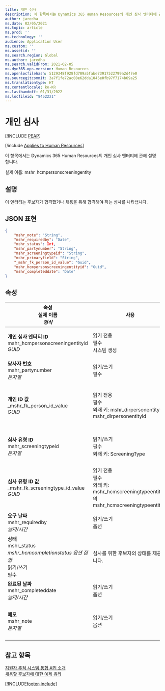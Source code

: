 ```yaml
---
title: 개인 심사
description: 이 항목에서는 Dynamics 365 Human Resources의 개인 심사 엔터티에 관해 설명합니다.
author: jaredha
ms.date: 02/05/2021
ms.topic: article
ms.prod: ''
ms.technology: ''
audience: Application User
ms.custom: ''
ms.assetid: ''
ms.search.region: Global
ms.author: jaredha
ms.search.validFrom: 2021-02-05
ms.dyn365.ops.version: Human Resources
ms.openlocfilehash: 5129348f928fd709a5fabe73917522799a2d47e0
ms.sourcegitcommit: 3a7f1fe72ac08e62dda1045e0fb97f7174b69a25
ms.translationtype: HT
ms.contentlocale: ko-KR
ms.lasthandoff: 01/31/2022
ms.locfileid: "8452221"
---
```

# <a name="person-screening"></a>개인 심사


[!INCLUDE [PEAP](../includes/peap-1.md)]

[!include [Applies to Human Resources](../includes/applies-to-hr.md)]

이 항목에서는 Dynamics 365 Human Resources의 개인 심사 엔터티에 관해 설명합니다.

실제 이름: mshr_hcmpersonscreeningentity

## <a name="description"></a>설명

이 엔터티는 후보자가 합격했거나 채용을 위해 합격해야 하는 심사를 나타냅니다.

## <a name="json-representation"></a>JSON 표현

```json
{
    "mshr_note": "String",
    "mshr_requiredby": "Date",
    "mshr_status": Int,
    "mshr_partynumber": "String",
    "mshr_screeningtypeid": "String",
    "mshr_primaryfield": "String",
    "_mshr_fk_person_id_value": "Guid",
    "mshr_hcmpersonscreeningentityid": "Guid",
    "mshr_completeddate": "Date"
}
```

## <a name="properties"></a>속성

| 속성<br>**실제 이름**<br>**_형식_** | 사용 | 설명 |
| --- | --- | --- |
| **개인 심사 엔터티 ID**<br>mshr_hcmpersonscreeningentityid<br>*GUID* | 읽기 전용<br>필수<br>시스템 생성 | 개인 심사 레코드의 고유한 기본 식별자. |
| **당사자 번호**<br>mshr_partynumber<br>*문자열* | 읽기/쓰기<br>필수 | 후보자의 당사자(개인) 번호. |
| **개인 ID 값**<br>_mshr_fk_person_id_value<br>*GUID* | 읽기 전용<br>필수<br>외래 키: mshr_dirpersonentity의 mshr_dirpersonentityid | 당사자(개인) 엔터티 레코드에 대한 시스템 생성 고유 식별자. |
| **심사 유형 ID**<br>mshr_screeningtypeid<br>*문자열* | 읽기/쓰기<br>필수<br>외래 키: ScreeningType | Human Resources에 정의된 심사 유형의 식별자. |
| **심사 유형 ID 값**<br>_mshr_fk_screeningtype_id_value<br>*GUID* | 읽기 전용<br>필수<br>외래 키: mshr_hcmscreeningtypeentity의 mshr_hcmscreeningtypeentityid | 연결된 엔터티의 심사 유형 레코드에 대한 시스템 생성 식별자. |
| **요구 날짜**<br>mshr_requiredby<br>*날짜/시간* | 읽기/쓰기<br>옵션 | 심사를 완료해야 하는 날짜. |
| **상태**<br>mshr_status<br>*mshr_hcmcompletionstatus 옵션 집합*<br>읽기/쓰기<br>필수 | 심사를 위한 후보자의 상태를 제공합니다. |
| **완료된 날짜**<br>mshr_completeddate<br>*날짜/시간* | 읽기/쓰기<br>옵션 | 심사가 완료된 날짜. |
| **메모**<br>mshr_note<br>*문자열* | 읽기/쓰기<br>옵션 | 채용 관리자 및 모집 담당자가 사용하기 위한 참고 사항. |

## <a name="see-also"></a>참고 항목

[지원자 추적 시스템 통합 API 소개](hr-admin-integration-ats-api-introduction.md)<br>
[채용할 후보자에 대한 예제 쿼리](hr-admin-integration-ats-api-candidate-to-hire-example-query.md)



[!INCLUDE[footer-include](../includes/footer-banner.md)]
